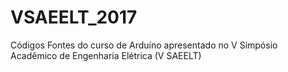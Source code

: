 # VSAEELT_2017
Códigos Fontes do curso de Arduíno apresentado no V Simpósio Acadêmico de Engenharia Elétrica (V SAEELT)
